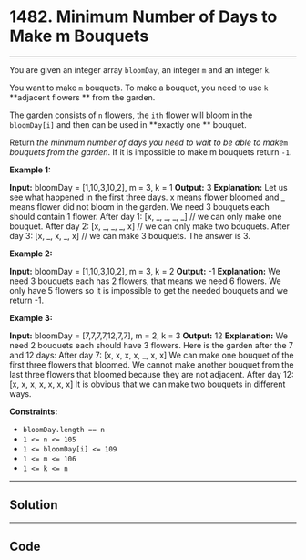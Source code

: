 # 1482. Minimum Number of Days to Make m Bouquets

---

You are given an integer array `bloomDay`, an integer `m` and an integer `k`.

You want to make `m` bouquets. To make a bouquet, you need to use `k` **adjacent flowers ** from the garden.

The garden consists of `n` flowers, the `ith` flower will bloom in the `bloomDay[i]` and then can be used in **exactly one ** bouquet.

Return _the minimum number of days you need to wait to be able to make_`m` _bouquets from the garden_. If it is impossible to make m bouquets return `-1`.

 

**Example 1:**


**Input:** bloomDay = [1,10,3,10,2], m = 3, k = 1
**Output:** 3
**Explanation:** Let us see what happened in the first three days. x means flower bloomed and _ means flower did not bloom in the garden.
We need 3 bouquets each should contain 1 flower.
After day 1: [x, _, _, _, _]   // we can only make one bouquet.
After day 2: [x, _, _, _, x]   // we can only make two bouquets.
After day 3: [x, _, x, _, x]   // we can make 3 bouquets. The answer is 3.


**Example 2:**


**Input:** bloomDay = [1,10,3,10,2], m = 3, k = 2
**Output:** -1
**Explanation:** We need 3 bouquets each has 2 flowers, that means we need 6 flowers. We only have 5 flowers so it is impossible to get the needed bouquets and we return -1.


**Example 3:**


**Input:** bloomDay = [7,7,7,7,12,7,7], m = 2, k = 3
**Output:** 12
**Explanation:** We need 2 bouquets each should have 3 flowers.
Here is the garden after the 7 and 12 days:
After day 7: [x, x, x, x, _, x, x]
We can make one bouquet of the first three flowers that bloomed. We cannot make another bouquet from the last three flowers that bloomed because they are not adjacent.
After day 12: [x, x, x, x, x, x, x]
It is obvious that we can make two bouquets in different ways.


 

**Constraints:**

  * `bloomDay.length == n`
  * `1 <= n <= 105`
  * `1 <= bloomDay[i] <= 109`
  * `1 <= m <= 106`
  * `1 <= k <= n`

---

## Solution



---

## Code
```python


```